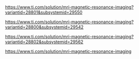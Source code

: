 https://www.ti.com/solution/mri-magnetic-resonance-imaging?variantid=28801&subsystemid=29550

https://www.ti.com/solution/mri-magnetic-resonance-imaging?variantid=28800&subsystemid=29542

https://www.ti.com/solution/mri-magnetic-resonance-imaging?variantid=28802&subsystemid=29562

https://www.ti.com/solution/mri-magnetic-resonance-imaging
